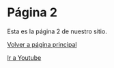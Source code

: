 # Página 2
Esta es la página 2 de nuestro sitio.

[Volver a página principal](README.md)

[Ir a Youtube](https://www.youtube.com/)
